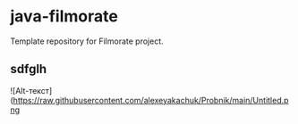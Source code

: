 # java-filmorate
Template repository for Filmorate project.
## sdfglh
![Alt-текст](https://raw.githubusercontent.com/alexeyakachuk/Probnik/main/Untitled.png
